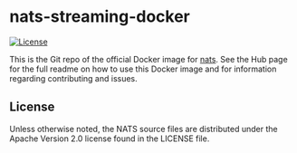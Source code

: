 # nats-streaming-docker

[![License][License-Image]][License-Url]

This is the Git repo of the official Docker image for [nats](https://registry.hub.docker.com/_/nats-streaming/). See the
Hub page for the full readme on how to use this Docker image and for information regarding contributing and issues.

[License-Url]: https://www.apache.org/licenses/LICENSE-2.0
[License-Image]: https://img.shields.io/badge/License-Apache2-blue.svg

## License

Unless otherwise noted, the NATS source files are distributed
under the Apache Version 2.0 license found in the LICENSE file.
